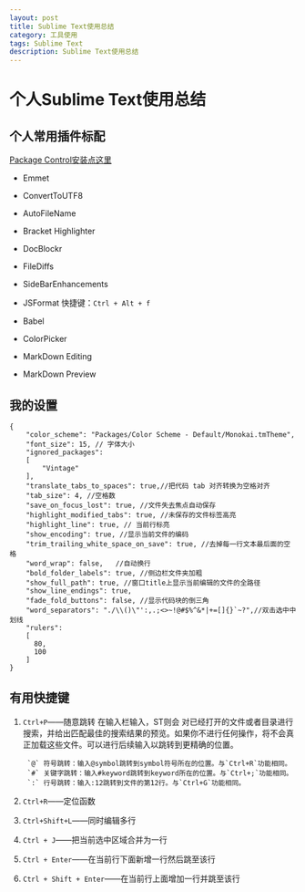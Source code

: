 ```yaml
---
layout: post
title: Sublime Text使用总结
category: 工具使用
tags: Sublime Text
description: Sublime Text使用总结
---
```


# 个人Sublime Text使用总结
## 个人常用插件标配
[Package Control安装点这里](https://packagecontrol.io/installation)

* Emmet
* ConvertToUTF8
* AutoFileName
* Bracket Highlighter
* Doc​Blockr
* FileDiffs
* SideBarEnhancements

* JSFormat
  快捷键：`Ctrl + Alt + f`
* Babel

* ColorPicker


* MarkDown Editing
* MarkDown Preview

## 我的设置
    {
        "color_scheme": "Packages/Color Scheme - Default/Monokai.tmTheme",
        "font_size": 15, // 字体大小
        "ignored_packages":
        [
            "Vintage"
        ],
        "translate_tabs_to_spaces": true,//把代码 tab 对齐转换为空格对齐
        "tab_size": 4, //空格数
        "save_on_focus_lost": true, //文件失去焦点自动保存
        "highlight_modified_tabs": true, //未保存的文件标签高亮
        "highlight_line": true, // 当前行标亮
        "show_encoding": true, //显示当前文件的编码
        "trim_trailing_white_space_on_save": true, //去掉每一行文本最后面的空格
        "word_wrap": false,   //自动换行
        "bold_folder_labels": true, //侧边栏文件夹加粗
        "show_full_path": true, //窗口title上显示当前编辑的文件的全路径
        "show_line_endings": true,
        "fade_fold_buttons": false, //显示代码块的倒三角
        "word_separators": "./\\()\"':,.;<>~!@#$%^&*|+=[]{}`~?",//双击选中中划线
        "rulers":
        [
          80,
          100
        ]
    }

## 有用快捷键
1. `Ctrl+P`——随意跳转
在输入栏输入，ST则会 对已经打开的文件或者目录进行搜索，并给出匹配最佳的搜索结果的预览。如果你不进行任何操作，将不会真正加载这些文件。可以进行后续输入以跳转到更精确的位置。

        `@` 符号跳转：输入@symbol跳转到symbol符号所在的位置。与`Ctrl+R`功能相同。
        `#` 关键字跳转：输入#keyword跳转到keyword所在的位置。与`Ctrl+;`功能相同。
        `:` 行号跳转：输入:12跳转到文件的第12行。与`Ctrl+G`功能相同。

2. `Ctrl+R`——定位函数
3. `Ctrl+Shift+L`——同时编辑多行
4. `Ctrl + J`——把当前选中区域合并为一行
5. `Ctrl + Enter`——在当前行下面新增一行然后跳至该行
6. `Ctrl + Shift + Enter`——在当前行上面增加一行并跳至该行

